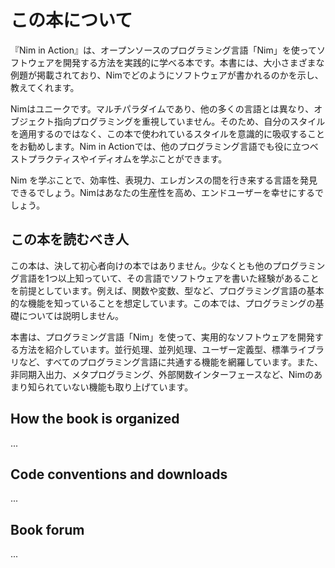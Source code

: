 # この本について

『Nim in Action』は、オープンソースのプログラミング言語「Nim」を使ってソフトウェアを開発する方法を実践的に学べる本です。本書には、大小さまざまな例題が掲載されており、Nimでどのようにソフトウェアが書かれるのかを示し、教えてくれます。

Nimはユニークです。マルチパラダイムであり、他の多くの言語とは異なり、オブジェクト指向プログラミングを重視していません。そのため、自分のスタイルを適用するのではなく、この本で使われているスタイルを意識的に吸収することをお勧めします。Nim in Actionでは、他のプログラミング言語でも役に立つベストプラクティスやイディオムを学ぶことができます。

Nim を学ぶことで、効率性、表現力、エレガンスの間を行き来する言語を発見できるでしょう。Nimはあなたの生産性を高め、エンドユーザーを幸せにするでしょう。

## この本を読むべき人

この本は、決して初心者向けの本ではありません。少なくとも他のプログラミング言語を1つ以上知っていて、その言語でソフトウェアを書いた経験があることを前提としています。例えば、関数や変数、型など、プログラミング言語の基本的な機能を知っていることを想定しています。この本では、プログラミングの基礎については説明しません。

本書は、プログラミング言語「Nim」を使って、実用的なソフトウェアを開発する方法を紹介しています。並行処理、並列処理、ユーザー定義型、標準ライブラリなど、すべてのプログラミング言語に共通する機能を網羅しています。また、非同期入出力、メタプログラミング、外部関数インターフェースなど、Nimのあまり知られていない機能も取り上げています。

## How the book is organized

...

## Code conventions and downloads

...

## Book forum

...

